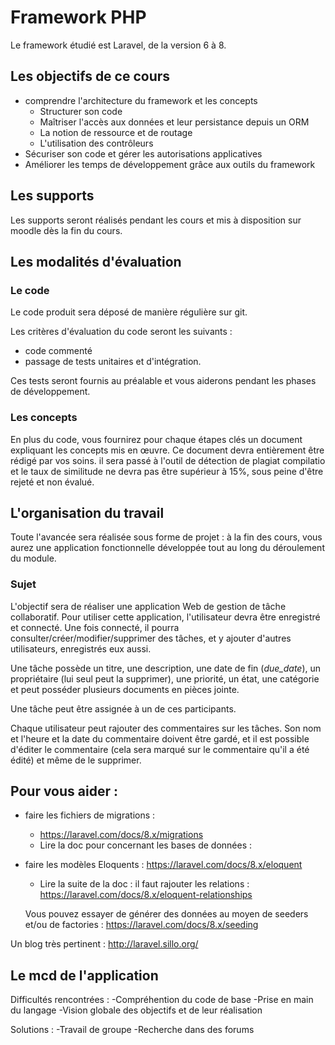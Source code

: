# Framework PHP

Le framework étudié est Laravel, de la version 6 à 8. 

## Les objectifs de ce cours

- comprendre l'architecture du framework et les concepts
  - Structurer son code
  - Maîtriser l'accès aux données et leur persistance depuis un ORM 
  -  La notion de ressource et de routage
  - L'utilisation des contrôleurs
- Sécuriser son code  et gérer les autorisations applicatives
- Améliorer les temps de développement grâce aux outils du framework


## Les supports

Les supports seront réalisés pendant les cours et mis à  disposition sur moodle dès la fin du cours. 



## Les modalités d'évaluation

### Le code

Le code produit sera déposé de manière régulière sur git. 

Les critères d'évaluation du code seront les suivants : 

- code commenté
- passage de tests unitaires et d'intégration. 

Ces tests seront fournis au préalable et vous aiderons pendant les phases de développement. 

 ### Les concepts

En plus du code, vous fournirez pour chaque étapes clés un document expliquant les concepts mis en œuvre. Ce document devra entièrement être rédigé par vos soins. il sera passé à l'outil de détection de plagiat compilatio et le taux de similitude ne devra pas être supérieur à 15%, sous peine d'être rejeté et non évalué. 

## L'organisation du travail

Toute l'avancée sera réalisée sous forme de projet : à la fin des cours, vous aurez une application fonctionnelle développée tout au long du déroulement du module. 



### Sujet 

L'objectif sera de réaliser une application Web de gestion de tâche collaboratif. Pour utiliser cette application, l'utilisateur devra être enregistré et connecté. Une fois connecté, il pourra consulter/créer/modifier/supprimer des tâches, et y ajouter d'autres utilisateurs, enregistrés eux aussi. 

Une tâche possède un titre, une description, une date de fin (*due_date*),  un propriétaire (lui seul peut la supprimer), une priorité, un état, une catégorie et peut posséder plusieurs documents en pièces jointe. 

Une tâche peut être assignée à un de ces participants. 

Chaque utilisateur peut rajouter des commentaires sur les tâches. Son nom et l'heure et la date du commentaire doivent être gardé, et il est possible d'éditer le commentaire (cela sera marqué sur le commentaire qu'il a été édité) et même de le supprimer.

## Pour vous aider : 
- faire les fichiers de migrations : 

  - https://laravel.com/docs/8.x/migrations
  - Lire la doc pour concernant les bases de données : 

- faire les modèles Eloquents : https://laravel.com/docs/8.x/eloquent

  	- Lire la suite de la doc : il faut rajouter les relations : https://laravel.com/docs/8.x/eloquent-relationships

  Vous pouvez essayer de générer des données au moyen de seeders  et/ou de factories : https://laravel.com/docs/8.x/seeding

Un blog très pertinent  : http://laravel.sillo.org/ 

## Le mcd de l'application

[mcd]: https://raw.githubusercontent.com/NF-yac/todo-b2-20-21/master/database/mcd/todo.svg "MCD de l'application"

Difficultés rencontrées :
  -Compréhention du code de base
  -Prise en main du langage
  -Vision globale des objectifs et de leur réalisation

Solutions :
  -Travail de groupe
  -Recherche dans des forums